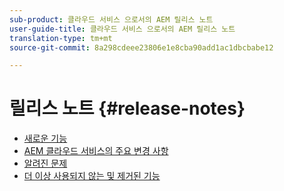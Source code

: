 ```yaml
---
sub-product: 클라우드 서비스 으로서의 AEM 릴리스 노트
user-guide-title: 클라우드 서비스 으로서의 AEM 릴리스 노트
translation-type: tm+mt
source-git-commit: 8a298cdeee23806e1e8cba90add1ac1dbcbabe12

---
```



# 릴리스 노트 {#release-notes}

+ [새로운 기능](what-is-new.md)
+ [AEM 클라우드 서비스의 주요 변경 사항](aem-cloud-changes.md)
+ [알려진 문제](known-issues.md)
+ [더 이상 사용되지 않는 및 제거된 기능](deprecated-removed-features.md)
